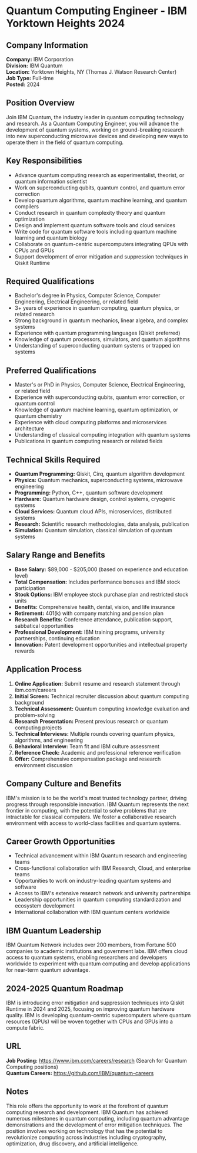 # Quantum Computing Engineer - IBM Yorktown Heights 2024

## Company Information
**Company:** IBM Corporation  
**Division:** IBM Quantum  
**Location:** Yorktown Heights, NY (Thomas J. Watson Research Center)  
**Job Type:** Full-time  
**Posted:** 2024  

## Position Overview
Join IBM Quantum, the industry leader in quantum computing technology and research. As a Quantum Computing Engineer, you will advance the development of quantum systems, working on ground-breaking research into new superconducting microwave devices and developing new ways to operate them in the field of quantum computing.

## Key Responsibilities
- Advance quantum computing research as experimentalist, theorist, or quantum information scientist
- Work on superconducting qubits, quantum control, and quantum error correction
- Develop quantum algorithms, quantum machine learning, and quantum compilers
- Conduct research in quantum complexity theory and quantum optimization
- Design and implement quantum software tools and cloud services
- Write code for quantum software tools including quantum machine learning and quantum biology
- Collaborate on quantum-centric supercomputers integrating QPUs with CPUs and GPUs
- Support development of error mitigation and suppression techniques in Qiskit Runtime

## Required Qualifications
- Bachelor's degree in Physics, Computer Science, Computer Engineering, Electrical Engineering, or related field
- 3+ years of experience in quantum computing, quantum physics, or related research
- Strong background in quantum mechanics, linear algebra, and complex systems
- Experience with quantum programming languages (Qiskit preferred)
- Knowledge of quantum processors, simulators, and quantum algorithms
- Understanding of superconducting quantum systems or trapped ion systems

## Preferred Qualifications
- Master's or PhD in Physics, Computer Science, Electrical Engineering, or related field
- Experience with superconducting qubits, quantum error correction, or quantum control
- Knowledge of quantum machine learning, quantum optimization, or quantum chemistry
- Experience with cloud computing platforms and microservices architecture
- Understanding of classical computing integration with quantum systems
- Publications in quantum computing research or related fields

## Technical Skills Required
- **Quantum Programming:** Qiskit, Cirq, quantum algorithm development
- **Physics:** Quantum mechanics, superconducting systems, microwave engineering
- **Programming:** Python, C++, quantum software development
- **Hardware:** Quantum hardware design, control systems, cryogenic systems
- **Cloud Services:** Quantum cloud APIs, microservices, distributed systems
- **Research:** Scientific research methodologies, data analysis, publication
- **Simulation:** Quantum simulation, classical simulation of quantum systems

## Salary Range and Benefits
- **Base Salary:** $89,000 - $205,000 (based on experience and education level)
- **Total Compensation:** Includes performance bonuses and IBM stock participation
- **Stock Options:** IBM employee stock purchase plan and restricted stock units
- **Benefits:** Comprehensive health, dental, vision, and life insurance
- **Retirement:** 401(k) with company matching and pension plan
- **Research Benefits:** Conference attendance, publication support, sabbatical opportunities
- **Professional Development:** IBM training programs, university partnerships, continuing education
- **Innovation:** Patent development opportunities and intellectual property rewards

## Application Process
1. **Online Application:** Submit resume and research statement through ibm.com/careers
2. **Initial Screen:** Technical recruiter discussion about quantum computing background
3. **Technical Assessment:** Quantum computing knowledge evaluation and problem-solving
4. **Research Presentation:** Present previous research or quantum computing projects
5. **Technical Interviews:** Multiple rounds covering quantum physics, algorithms, and engineering
6. **Behavioral Interview:** Team fit and IBM culture assessment
7. **Reference Check:** Academic and professional reference verification
8. **Offer:** Comprehensive compensation package and research environment discussion

## Company Culture and Benefits
IBM's mission is to be the world's most trusted technology partner, driving progress through responsible innovation. IBM Quantum represents the next frontier in computing, with the potential to solve problems that are intractable for classical computers. We foster a collaborative research environment with access to world-class facilities and quantum systems.

## Career Growth Opportunities
- Technical advancement within IBM Quantum research and engineering teams
- Cross-functional collaboration with IBM Research, Cloud, and enterprise teams
- Opportunities to work on industry-leading quantum systems and software
- Access to IBM's extensive research network and university partnerships
- Leadership opportunities in quantum computing standardization and ecosystem development
- International collaboration with IBM quantum centers worldwide

## IBM Quantum Leadership
IBM Quantum Network includes over 200 members, from Fortune 500 companies to academic institutions and government labs. IBM offers cloud access to quantum systems, enabling researchers and developers worldwide to experiment with quantum computing and develop applications for near-term quantum advantage.

## 2024-2025 Quantum Roadmap
IBM is introducing error mitigation and suppression techniques into Qiskit Runtime in 2024 and 2025, focusing on improving quantum hardware quality. IBM is developing quantum-centric supercomputers where quantum resources (QPUs) will be woven together with CPUs and GPUs into a compute fabric.

## URL
**Job Posting:** https://www.ibm.com/careers/research (Search for Quantum Computing positions)  
**Quantum Careers:** https://github.com/IBM/quantum-careers

## Notes
This role offers the opportunity to work at the forefront of quantum computing research and development. IBM Quantum has achieved numerous milestones in quantum computing, including quantum advantage demonstrations and the development of error mitigation techniques. The position involves working on technology that has the potential to revolutionize computing across industries including cryptography, optimization, drug discovery, and artificial intelligence.